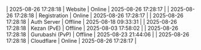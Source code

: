 | 2025-08-26 17:28:18 | Website | Online | 2025-08-26 17:28:17 |
| 2025-08-26 17:28:18 | Registration | Online | 2025-08-26 17:28:17 |
| 2025-08-26 17:28:18 | Auth Server | Offline | 2025-08-18 09:33:31 |
| 2025-08-26 17:28:18 | Kezan (PvE) | Offline | 2025-08-03 17:58:02 |
| 2025-08-26 17:28:18 | Gurubashi (PvP) | Offline | 2025-08-23 21:44:06 |
| 2025-08-26 17:28:18 | Cloudflare | Online | 2025-08-26 17:28:17 |
